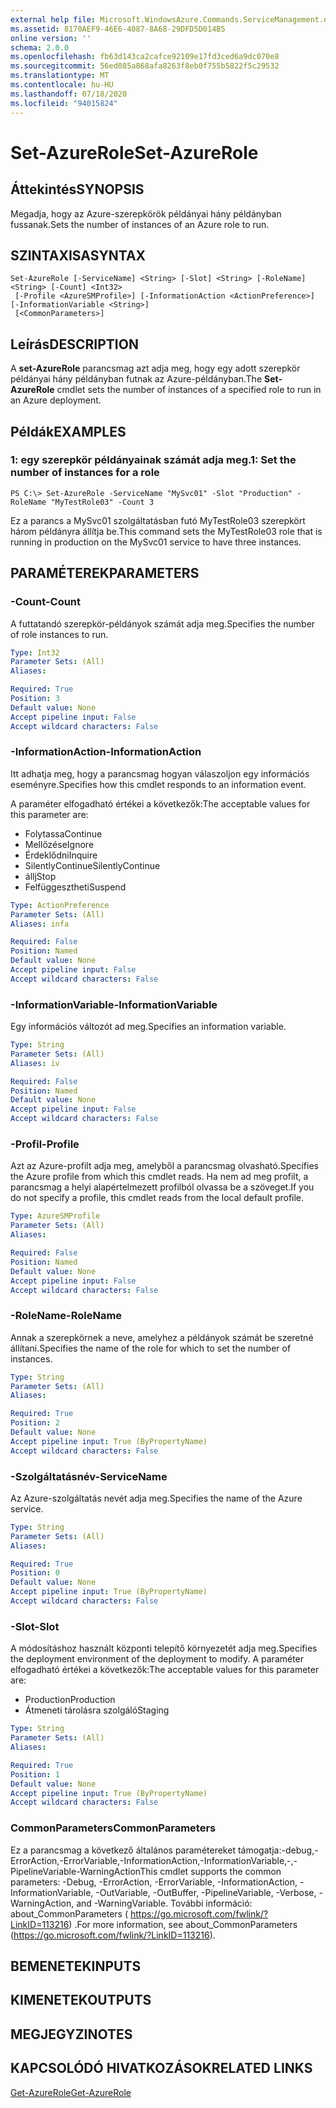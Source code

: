 ```yaml
---
external help file: Microsoft.WindowsAzure.Commands.ServiceManagement.dll-Help.xml
ms.assetid: 8170AEF9-46E6-4087-8A68-29DFD5D014B5
online version: ''
schema: 2.0.0
ms.openlocfilehash: fb63d143ca2cafce92109e17fd3ced6a9dc070e8
ms.sourcegitcommit: 56ed085a868afa8263f8eb0f755b5822f5c29532
ms.translationtype: MT
ms.contentlocale: hu-HU
ms.lasthandoff: 07/18/2020
ms.locfileid: "94015824"
---
```

# <span data-ttu-id="9efd8-101">Set-AzureRole</span><span class="sxs-lookup"><span data-stu-id="9efd8-101">Set-AzureRole</span></span>

## <span data-ttu-id="9efd8-102">Áttekintés</span><span class="sxs-lookup"><span data-stu-id="9efd8-102">SYNOPSIS</span></span>
<span data-ttu-id="9efd8-103">Megadja, hogy az Azure-szerepkörök példányai hány példányban fussanak.</span><span class="sxs-lookup"><span data-stu-id="9efd8-103">Sets the number of instances of an Azure role to run.</span></span>

## <span data-ttu-id="9efd8-104">SZINTAXISA</span><span class="sxs-lookup"><span data-stu-id="9efd8-104">SYNTAX</span></span>

```
Set-AzureRole [-ServiceName] <String> [-Slot] <String> [-RoleName] <String> [-Count] <Int32>
 [-Profile <AzureSMProfile>] [-InformationAction <ActionPreference>] [-InformationVariable <String>]
 [<CommonParameters>]
```

## <span data-ttu-id="9efd8-105">Leírás</span><span class="sxs-lookup"><span data-stu-id="9efd8-105">DESCRIPTION</span></span>
<span data-ttu-id="9efd8-106">A **set-AzureRole** parancsmag azt adja meg, hogy egy adott szerepkör példányai hány példányban futnak az Azure-példányban.</span><span class="sxs-lookup"><span data-stu-id="9efd8-106">The **Set-AzureRole** cmdlet sets the number of instances of a specified role to run in an Azure deployment.</span></span>

## <span data-ttu-id="9efd8-107">Példák</span><span class="sxs-lookup"><span data-stu-id="9efd8-107">EXAMPLES</span></span>

### <span data-ttu-id="9efd8-108">1: egy szerepkör példányainak számát adja meg.</span><span class="sxs-lookup"><span data-stu-id="9efd8-108">1: Set the number of instances for a role</span></span>
```
PS C:\> Set-AzureRole -ServiceName "MySvc01" -Slot "Production" -RoleName "MyTestRole03" -Count 3
```

<span data-ttu-id="9efd8-109">Ez a parancs a MySvc01 szolgáltatásban futó MyTestRole03 szerepkört három példányra állítja be.</span><span class="sxs-lookup"><span data-stu-id="9efd8-109">This command sets the MyTestRole03 role that is running in production on the MySvc01 service to have three instances.</span></span>

## <span data-ttu-id="9efd8-110">PARAMÉTEREK</span><span class="sxs-lookup"><span data-stu-id="9efd8-110">PARAMETERS</span></span>

### <span data-ttu-id="9efd8-111">-Count</span><span class="sxs-lookup"><span data-stu-id="9efd8-111">-Count</span></span>
<span data-ttu-id="9efd8-112">A futtatandó szerepkör-példányok számát adja meg.</span><span class="sxs-lookup"><span data-stu-id="9efd8-112">Specifies the number of role instances to run.</span></span>

```yaml
Type: Int32
Parameter Sets: (All)
Aliases: 

Required: True
Position: 3
Default value: None
Accept pipeline input: False
Accept wildcard characters: False
```

### <span data-ttu-id="9efd8-113">-InformationAction</span><span class="sxs-lookup"><span data-stu-id="9efd8-113">-InformationAction</span></span>
<span data-ttu-id="9efd8-114">Itt adhatja meg, hogy a parancsmag hogyan válaszoljon egy információs eseményre.</span><span class="sxs-lookup"><span data-stu-id="9efd8-114">Specifies how this cmdlet responds to an information event.</span></span>

<span data-ttu-id="9efd8-115">A paraméter elfogadható értékei a következők:</span><span class="sxs-lookup"><span data-stu-id="9efd8-115">The acceptable values for this parameter are:</span></span>

- <span data-ttu-id="9efd8-116">Folytassa</span><span class="sxs-lookup"><span data-stu-id="9efd8-116">Continue</span></span>
- <span data-ttu-id="9efd8-117">Mellőzése</span><span class="sxs-lookup"><span data-stu-id="9efd8-117">Ignore</span></span>
- <span data-ttu-id="9efd8-118">Érdeklődni</span><span class="sxs-lookup"><span data-stu-id="9efd8-118">Inquire</span></span>
- <span data-ttu-id="9efd8-119">SilentlyContinue</span><span class="sxs-lookup"><span data-stu-id="9efd8-119">SilentlyContinue</span></span>
- <span data-ttu-id="9efd8-120">állj</span><span class="sxs-lookup"><span data-stu-id="9efd8-120">Stop</span></span>
- <span data-ttu-id="9efd8-121">Felfüggesztheti</span><span class="sxs-lookup"><span data-stu-id="9efd8-121">Suspend</span></span>

```yaml
Type: ActionPreference
Parameter Sets: (All)
Aliases: infa

Required: False
Position: Named
Default value: None
Accept pipeline input: False
Accept wildcard characters: False
```

### <span data-ttu-id="9efd8-122">-InformationVariable</span><span class="sxs-lookup"><span data-stu-id="9efd8-122">-InformationVariable</span></span>
<span data-ttu-id="9efd8-123">Egy információs változót ad meg.</span><span class="sxs-lookup"><span data-stu-id="9efd8-123">Specifies an information variable.</span></span>

```yaml
Type: String
Parameter Sets: (All)
Aliases: iv

Required: False
Position: Named
Default value: None
Accept pipeline input: False
Accept wildcard characters: False
```

### <span data-ttu-id="9efd8-124">-Profil</span><span class="sxs-lookup"><span data-stu-id="9efd8-124">-Profile</span></span>
<span data-ttu-id="9efd8-125">Azt az Azure-profilt adja meg, amelyből a parancsmag olvasható.</span><span class="sxs-lookup"><span data-stu-id="9efd8-125">Specifies the Azure profile from which this cmdlet reads.</span></span>
<span data-ttu-id="9efd8-126">Ha nem ad meg profilt, a parancsmag a helyi alapértelmezett profilból olvassa be a szöveget.</span><span class="sxs-lookup"><span data-stu-id="9efd8-126">If you do not specify a profile, this cmdlet reads from the local default profile.</span></span>

```yaml
Type: AzureSMProfile
Parameter Sets: (All)
Aliases: 

Required: False
Position: Named
Default value: None
Accept pipeline input: False
Accept wildcard characters: False
```

### <span data-ttu-id="9efd8-127">-RoleName</span><span class="sxs-lookup"><span data-stu-id="9efd8-127">-RoleName</span></span>
<span data-ttu-id="9efd8-128">Annak a szerepkörnek a neve, amelyhez a példányok számát be szeretné állítani.</span><span class="sxs-lookup"><span data-stu-id="9efd8-128">Specifies the name of the role for which to set the number of instances.</span></span>

```yaml
Type: String
Parameter Sets: (All)
Aliases: 

Required: True
Position: 2
Default value: None
Accept pipeline input: True (ByPropertyName)
Accept wildcard characters: False
```

### <span data-ttu-id="9efd8-129">-Szolgáltatásnév</span><span class="sxs-lookup"><span data-stu-id="9efd8-129">-ServiceName</span></span>
<span data-ttu-id="9efd8-130">Az Azure-szolgáltatás nevét adja meg.</span><span class="sxs-lookup"><span data-stu-id="9efd8-130">Specifies the name of the Azure service.</span></span>

```yaml
Type: String
Parameter Sets: (All)
Aliases: 

Required: True
Position: 0
Default value: None
Accept pipeline input: True (ByPropertyName)
Accept wildcard characters: False
```

### <span data-ttu-id="9efd8-131">-Slot</span><span class="sxs-lookup"><span data-stu-id="9efd8-131">-Slot</span></span>
<span data-ttu-id="9efd8-132">A módosításhoz használt központi telepítő környezetét adja meg.</span><span class="sxs-lookup"><span data-stu-id="9efd8-132">Specifies the deployment environment of the deployment to modify.</span></span>
<span data-ttu-id="9efd8-133">A paraméter elfogadható értékei a következők:</span><span class="sxs-lookup"><span data-stu-id="9efd8-133">The acceptable values for this parameter are:</span></span>

- <span data-ttu-id="9efd8-134">Production</span><span class="sxs-lookup"><span data-stu-id="9efd8-134">Production</span></span>
- <span data-ttu-id="9efd8-135">Átmeneti tárolásra szolgáló</span><span class="sxs-lookup"><span data-stu-id="9efd8-135">Staging</span></span>

```yaml
Type: String
Parameter Sets: (All)
Aliases: 

Required: True
Position: 1
Default value: None
Accept pipeline input: True (ByPropertyName)
Accept wildcard characters: False
```

### <span data-ttu-id="9efd8-136">CommonParameters</span><span class="sxs-lookup"><span data-stu-id="9efd8-136">CommonParameters</span></span>
<span data-ttu-id="9efd8-137">Ez a parancsmag a következő általános paramétereket támogatja:-debug,-ErrorAction,-ErrorVariable,-InformationAction,-InformationVariable,-,-PipelineVariable-WarningAction</span><span class="sxs-lookup"><span data-stu-id="9efd8-137">This cmdlet supports the common parameters: -Debug, -ErrorAction, -ErrorVariable, -InformationAction, -InformationVariable, -OutVariable, -OutBuffer, -PipelineVariable, -Verbose, -WarningAction, and -WarningVariable.</span></span> <span data-ttu-id="9efd8-138">További információ: about_CommonParameters ( https://go.microsoft.com/fwlink/?LinkID=113216) .</span><span class="sxs-lookup"><span data-stu-id="9efd8-138">For more information, see about_CommonParameters (https://go.microsoft.com/fwlink/?LinkID=113216).</span></span>

## <span data-ttu-id="9efd8-139">BEMENETEK</span><span class="sxs-lookup"><span data-stu-id="9efd8-139">INPUTS</span></span>

## <span data-ttu-id="9efd8-140">KIMENETEK</span><span class="sxs-lookup"><span data-stu-id="9efd8-140">OUTPUTS</span></span>

## <span data-ttu-id="9efd8-141">MEGJEGYZI</span><span class="sxs-lookup"><span data-stu-id="9efd8-141">NOTES</span></span>

## <span data-ttu-id="9efd8-142">KAPCSOLÓDÓ HIVATKOZÁSOK</span><span class="sxs-lookup"><span data-stu-id="9efd8-142">RELATED LINKS</span></span>

[<span data-ttu-id="9efd8-143">Get-AzureRole</span><span class="sxs-lookup"><span data-stu-id="9efd8-143">Get-AzureRole</span></span>](./Get-AzureRole.md)


